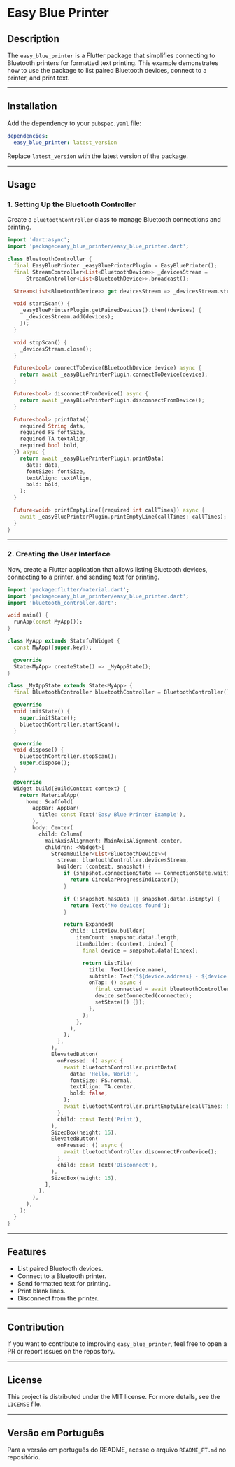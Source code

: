 # Easy Blue Printer

## Description
The `easy_blue_printer` is a Flutter package that simplifies connecting to Bluetooth printers for formatted text printing. This example demonstrates how to use the package to list paired Bluetooth devices, connect to a printer, and print text.

---

## Installation
Add the dependency to your `pubspec.yaml` file:

```yaml
dependencies:
  easy_blue_printer: latest_version
```

Replace `latest_version` with the latest version of the package.

---

## Usage

### 1. Setting Up the Bluetooth Controller
Create a `BluetoothController` class to manage Bluetooth connections and printing.

```dart
import 'dart:async';
import 'package:easy_blue_printer/easy_blue_printer.dart';

class BluetoothController {
  final EasyBluePrinter _easyBluePrinterPlugin = EasyBluePrinter();
  final StreamController<List<BluetoothDevice>> _devicesStream =
      StreamController<List<BluetoothDevice>>.broadcast();

  Stream<List<BluetoothDevice>> get devicesStream => _devicesStream.stream;

  void startScan() {
    _easyBluePrinterPlugin.getPairedDevices().then((devices) {
      _devicesStream.add(devices);
    });
  }

  void stopScan() {
    _devicesStream.close();
  }

  Future<bool> connectToDevice(BluetoothDevice device) async {
    return await _easyBluePrinterPlugin.connectToDevice(device);
  }

  Future<bool> disconnectFromDevice() async {
    return await _easyBluePrinterPlugin.disconnectFromDevice();
  }

  Future<bool> printData({
    required String data,
    required FS fontSize,
    required TA textAlign,
    required bool bold,
  }) async {
    return await _easyBluePrinterPlugin.printData(
      data: data,
      fontSize: fontSize,
      textAlign: textAlign,
      bold: bold,
    );
  }

  Future<void> printEmptyLine({required int callTimes}) async {
    await _easyBluePrinterPlugin.printEmptyLine(callTimes: callTimes);
  }
}
```

---

### 2. Creating the User Interface
Now, create a Flutter application that allows listing Bluetooth devices, connecting to a printer, and sending text for printing.

```dart
import 'package:flutter/material.dart';
import 'package:easy_blue_printer/easy_blue_printer.dart';
import 'bluetooth_controller.dart';

void main() {
  runApp(const MyApp());
}

class MyApp extends StatefulWidget {
  const MyApp({super.key});

  @override
  State<MyApp> createState() => _MyAppState();
}

class _MyAppState extends State<MyApp> {
  final BluetoothController bluetoothController = BluetoothController();

  @override
  void initState() {
    super.initState();
    bluetoothController.startScan();
  }

  @override
  void dispose() {
    bluetoothController.stopScan();
    super.dispose();
  }

  @override
  Widget build(BuildContext context) {
    return MaterialApp(
      home: Scaffold(
        appBar: AppBar(
          title: const Text('Easy Blue Printer Example'),
        ),
        body: Center(
          child: Column(
            mainAxisAlignment: MainAxisAlignment.center,
            children: <Widget>[
              StreamBuilder<List<BluetoothDevice>>(
                stream: bluetoothController.devicesStream,
                builder: (context, snapshot) {
                  if (snapshot.connectionState == ConnectionState.waiting) {
                    return CircularProgressIndicator();
                  }

                  if (!snapshot.hasData || snapshot.data!.isEmpty) {
                    return Text('No devices found');
                  }

                  return Expanded(
                    child: ListView.builder(
                      itemCount: snapshot.data!.length,
                      itemBuilder: (context, index) {
                        final device = snapshot.data![index];

                        return ListTile(
                          title: Text(device.name),
                          subtitle: Text('${device.address} - ${device.connected}'),
                          onTap: () async {
                            final connected = await bluetoothController.connectToDevice(device);
                            device.setConnected(connected);
                            setState(() {});
                          },
                        );
                      },
                    ),
                  );
                },
              ),
              ElevatedButton(
                onPressed: () async {
                  await bluetoothController.printData(
                    data: 'Hello, World!',
                    fontSize: FS.normal,
                    textAlign: TA.center,
                    bold: false,
                  );
                  await bluetoothController.printEmptyLine(callTimes: 5);
                },
                child: const Text('Print'),
              ),
              SizedBox(height: 16),
              ElevatedButton(
                onPressed: () async {
                  await bluetoothController.disconnectFromDevice();
                },
                child: const Text('Disconnect'),
              ),
              SizedBox(height: 16),
            ],
          ),
        ),
      ),
    );
  }
}
```

---

## Features
- List paired Bluetooth devices.
- Connect to a Bluetooth printer.
- Send formatted text for printing.
- Print blank lines.
- Disconnect from the printer.

---

## Contribution
If you want to contribute to improving `easy_blue_printer`, feel free to open a PR or report issues on the repository.

---

## License
This project is distributed under the MIT license. For more details, see the `LICENSE` file.

---

## Versão em Português

Para a versão em português do README, acesse o arquivo `README_PT.md` no repositório.

